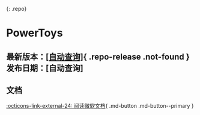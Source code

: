 [](https://github.com/zetaloop/PowerToys-CN){: .repo}
# PowerToys

最新版本：[[自动查询]](){ .repo-release .not-found }
发布日期：<time class="repo-date" title="[自动查询]">[自动查询]</time>
 ---
## 文档
[:octicons-link-external-24: 阅读微软文档](https://learn.microsoft.com/zh-cn/windows/powertoys/){ .md-button .md-button--primary }